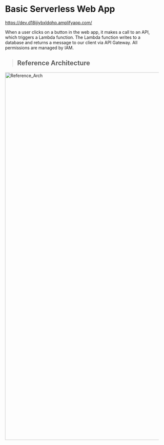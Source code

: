 # **Basic Serverless Web App** 

https://dev.d18ijiybxldqhp.amplifyapp.com/ 

When a user clicks on a button in the web app, it makes a call to an API, which triggers a Lambda function. The Lambda function writes to a database and returns a message to our client via API Gateway. All permissions are managed by IAM.




> ## Reference Architecture 

<img width="1200" alt="Reference_Arch" src="https://user-images.githubusercontent.com/50748311/134272325-d9ce3144-b859-4c93-a82a-9fbea8614d96.png">
